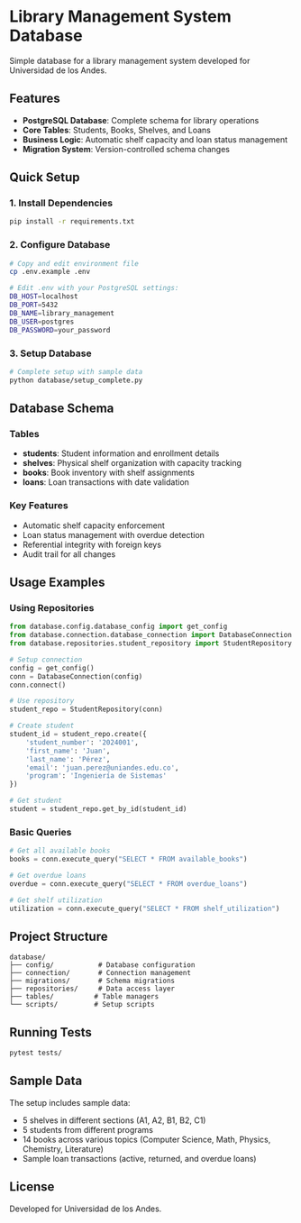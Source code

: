 # Library Management System Database

Simple database for a library management system developed for Universidad de los Andes.

## Features

- **PostgreSQL Database**: Complete schema for library operations
- **Core Tables**: Students, Books, Shelves, and Loans
- **Business Logic**: Automatic shelf capacity and loan status management
- **Migration System**: Version-controlled schema changes

## Quick Setup

### 1. Install Dependencies

```bash
pip install -r requirements.txt
```

### 2. Configure Database

```bash
# Copy and edit environment file
cp .env.example .env

# Edit .env with your PostgreSQL settings:
DB_HOST=localhost
DB_PORT=5432
DB_NAME=library_management
DB_USER=postgres
DB_PASSWORD=your_password
```

### 3. Setup Database

```bash
# Complete setup with sample data
python database/setup_complete.py
```

## Database Schema

### Tables

- **students**: Student information and enrollment details
- **shelves**: Physical shelf organization with capacity tracking
- **books**: Book inventory with shelf assignments
- **loans**: Loan transactions with date validation

### Key Features

- Automatic shelf capacity enforcement
- Loan status management with overdue detection
- Referential integrity with foreign keys
- Audit trail for all changes

## Usage Examples

### Using Repositories

```python
from database.config.database_config import get_config
from database.connection.database_connection import DatabaseConnection
from database.repositories.student_repository import StudentRepository

# Setup connection
config = get_config()
conn = DatabaseConnection(config)
conn.connect()

# Use repository
student_repo = StudentRepository(conn)

# Create student
student_id = student_repo.create({
    'student_number': '2024001',
    'first_name': 'Juan',
    'last_name': 'Pérez',
    'email': 'juan.perez@uniandes.edu.co',
    'program': 'Ingeniería de Sistemas'
})

# Get student
student = student_repo.get_by_id(student_id)
```

### Basic Queries

```python
# Get all available books
books = conn.execute_query("SELECT * FROM available_books")

# Get overdue loans
overdue = conn.execute_query("SELECT * FROM overdue_loans")

# Get shelf utilization
utilization = conn.execute_query("SELECT * FROM shelf_utilization")
```

## Project Structure

```
database/
├── config/           # Database configuration
├── connection/       # Connection management
├── migrations/       # Schema migrations
├── repositories/     # Data access layer
├── tables/          # Table managers
└── scripts/         # Setup scripts
```

## Running Tests

```bash
pytest tests/
```

## Sample Data

The setup includes sample data:

- 5 shelves in different sections (A1, A2, B1, B2, C1)
- 5 students from different programs
- 14 books across various topics (Computer Science, Math, Physics, Chemistry, Literature)
- Sample loan transactions (active, returned, and overdue loans)

## License

Developed for Universidad de los Andes.

